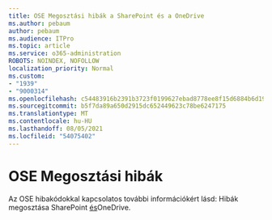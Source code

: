 ```yaml
---
title: OSE Megosztási hibák a SharePoint és a OneDrive
ms.author: pebaum
author: pebaum
ms.audience: ITPro
ms.topic: article
ms.service: o365-administration
ROBOTS: NOINDEX, NOFOLLOW
localization_priority: Normal
ms.custom:
- "1939"
- "9000314"
ms.openlocfilehash: c54483916b2391b3723f0199627ebad8778ee8f15d6884b6d19b1f59f7093918
ms.sourcegitcommit: b5f7da89a650d2915dc652449623c78be6247175
ms.translationtype: MT
ms.contentlocale: hu-HU
ms.lasthandoff: 08/05/2021
ms.locfileid: "54075402"
---
```

# <a name="ose-sharing-errors"></a>OSE Megosztási hibák

Az OSE hibakódokkal kapcsolatos további információkért lásd: Hibák megosztása SharePoint [és](https://docs.microsoft.com/sharepoint/sharepoint-onedrive-error-message)OneDrive.
